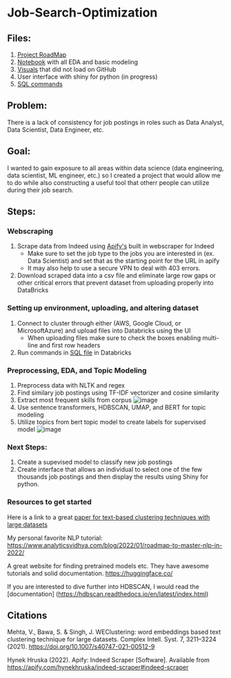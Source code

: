 # Job-Search-Optimization
## Files:

1. [Project RoadMap](https://github.com/kylenewm/Job-Search-Optimization/blob/main/Project_roadmap.png)  
2. [Notebook](https://github.com/kylenewm/Job-Search-Optimization/blob/main/JobSearchOptimizerEDA) with all EDA and basic modeling
3. [Visuals](Visuals.ipynb) that did not load on GitHub
4. User interface with shiny for python (in progress) 
5. [SQL commands](https://github.com/kylenewm/Job-Search-Optimization/blob/main/Joining_Tables.sql)

## Problem: 
There is a lack of consistency for job postings in roles such as Data Analyst, Data Scientist, Data Engineer, etc.
## Goal:

I wanted to gain exposure to all areas within data science (data engineering, data scientist, ML engineer, etc.) so I created a project that would allow me to do while also constructing a useful tool that otherr people can utilize during their job search. 

## Steps:

### Webscraping
1. Scrape data from Indeed using [Apify's](https://apify.com/hynekhruska/indeed-scraper) built in webscraper for Indeed
      - Make sure to set the job type to the jobs you are interested in (ex. Data Scientist) and set that as the starting point for the URL in apify
      - It may also help to use a secure VPN to deal with 403 errors. 
2. Download scraped data into a csv file and eliminate large row gaps or other critical errors that prevent dataset from uploading properly into DataBricks
### Setting up environment, uploading, and altering dataset
1. Connect to cluster through either (AWS, Google Cloud, or MicrosoftAzure) and upload files into Databricks using the UI 
      - When uploading files make sure to check the boxes enabling multi-line and first row headers
2. Run commands in [SQL file](https://github.com/kylenewm/Job-Search-Optimization/blob/main/Joining_Tables.sql) in Databricks
### Preprocessing, EDA, and Topic Modeling
1. Preprocess data with NLTK and regex
2. Find similary job postings using TF-IDF vectorizer and cosine similarity
3. Extract most frequent skills from corpus 
![image](https://user-images.githubusercontent.com/100371414/210187369-73d78d31-450a-4fa3-9a56-32913b4d637a.png)
4. Use sentence transformers, HDBSCAN, UMAP, and BERT for topic modeling
5. Utilize topics from bert topic model to create labels for supervised model
![image](https://user-images.githubusercontent.com/100371414/210187194-cd584efc-6ee7-4863-9e74-b966dbfc0f59.png)

### Next Steps:

1. Create a supevised model to classify new job postings
2. Create interface that allows an individual to select one of the few thousands job postings and then display the results using Shiny for python. 
### Resources to get started
Here is a link to a great [paper for text-based clustering techniques with large datasets](https://link.springer.com/article/10.1007/s40747-021-00512-9)

My personal favorite NLP tutorial: https://www.analyticsvidhya.com/blog/2022/01/roadmap-to-master-nlp-in-2022/

A great website for finding pretrained models etc. They have awesome tutorials and solid documentation. https://huggingface.co/ 

If you are interested to dive further into HDBSCAN, I would read the [documentation] (https://hdbscan.readthedocs.io/en/latest/index.html)
## Citations
Mehta, V., Bawa, S. & Singh, J. WEClustering: word embeddings based text clustering technique for large datasets. Complex Intell. Syst. 7, 3211–3224 (2021). https://doi.org/10.1007/s40747-021-00512-9

Hynek Hruska (2022). Apify: Indeed Scraper [Software]. Available from https://apify.com/hynekhruska/indeed-scraper#indeed-scraper

